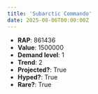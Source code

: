```yaml
---
title: 'Subarctic Commando'
date: 2025-08-06T00:00:00Z
---
```

- **RAP**: 861436
- **Value**: 1500000
- **Demand level**: 1
- **Trend**: 2
- **Projected?**: True
- **Hyped?**: True
- **Rare?**: True
